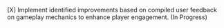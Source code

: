[X] Implement identified improvements based on compiled user feedback on gameplay mechanics to enhance player engagement. (In Progress)